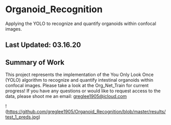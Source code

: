 # Organoid_Recognition
Applying the YOLO to recognize and quantify organoids within confocal images.

## Last Updated: 03.16.20

## Summary of Work
This project represents the implementation of the You Only Look Once (YOLO) algorithm to recognize and quantify intestinal organoids within confocal images. Please take a look at the Org_Net_Train for current progress! If you have any questions or would like to request access to the data, please shoot me an email: greglee1905@icloud.com

!(https://github.com/greglee1905/Organoid_Recognition/blob/master/results/test_1_preds.jpg)
